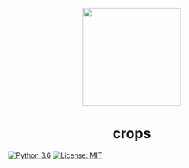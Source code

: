 <p align="center"><img width=200 src=https://user-images.githubusercontent.com/113065340/189463044-5b4e9b84-c778-4639-818d-4cd638312390.png></p>
<h1 align="center">crops</h1>

[![Python 3.6](https://img.shields.io/badge/Python-3.6+-blue.svg)](https://www.python.org/downloads/)
[![License: MIT](https://img.shields.io/badge/License-MIT-yellow.svg)](https://github.com/soranosita/crops/blob/main/LICENSE/)
